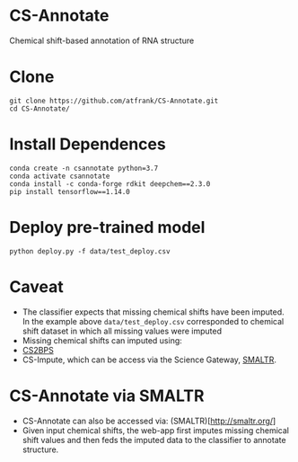 # CS-Annotate
 Chemical shift-based annotation of RNA structure

# Clone
```
git clone https://github.com/atfrank/CS-Annotate.git
cd CS-Annotate/
```

# Install Dependences
```
conda create -n csannotate python=3.7
conda activate csannotate
conda install -c conda-forge rdkit deepchem==2.3.0
pip install tensorflow==1.14.0
```

# Deploy pre-trained model
```
python deploy.py -f data/test_deploy.csv
```

# Caveat
* The classifier expects that missing chemical shifts have been imputed. In the example above ``data/test_deploy.csv`` corresponded to chemical shift dataset in which all missing values were imputed
* Missing chemical shifts can imputed using:
 * [CS2BPS](https://github.com/atfrank/CS2Structure/tree/master/cs2bps)
 * CS-Impute, which can be access via the Science Gateway, [SMALTR](http://smaltr.org/).

# CS-Annotate via SMALTR
* CS-Annotate can also be accessed via: (SMALTR)[http://smaltr.org/]
* Given input chemical shifts, the web-app first imputes missing chemical shift values and then feds the imputed data to the classifier to annotate structure.

